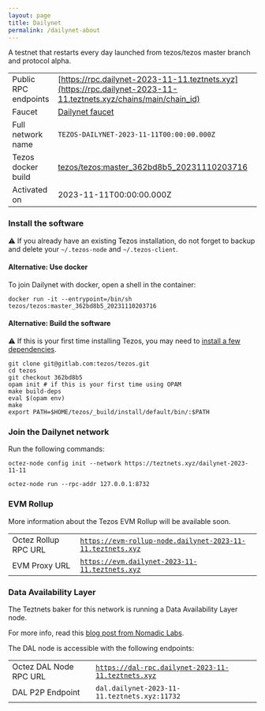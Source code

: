 ```yaml
---
layout: page
title: Dailynet
permalink: /dailynet-about
---
```


A testnet that restarts every day launched from tezos/tezos master branch and protocol alpha.

| | |
|-------|---------------------|
| Public RPC endpoints | [https://rpc.dailynet-2023-11-11.teztnets.xyz](https://rpc.dailynet-2023-11-11.teztnets.xyz/chains/main/chain_id)<br/> |
| Faucet | [Dailynet faucet](https://faucet.dailynet-2023-11-11.teztnets.xyz) |
| Full network name | `TEZOS-DAILYNET-2023-11-11T00:00:00.000Z` |
| Tezos docker build | [tezos/tezos:master_362bd8b5_20231110203716](https://hub.docker.com/r/tezos/tezos/tags?page=1&ordering=last_updated&name=master_362bd8b5_20231110203716) |
| Activated on | 2023-11-11T00:00:00.000Z |





### Install the software

⚠️  If you already have an existing Tezos installation, do not forget to backup and delete your `~/.tezos-node` and `~/.tezos-client`.



#### Alternative: Use docker

To join Dailynet with docker, open a shell in the container:

```
docker run -it --entrypoint=/bin/sh tezos/tezos:master_362bd8b5_20231110203716
```

#### Alternative: Build the software

⚠️  If this is your first time installing Tezos, you may need to [install a few dependencies](https://tezos.gitlab.io/introduction/howtoget.html#setting-up-the-development-environment-from-scratch).

```
git clone git@gitlab.com:tezos/tezos.git
cd tezos
git checkout 362bd8b5
opam init # if this is your first time using OPAM
make build-deps
eval $(opam env)
make
export PATH=$HOME/tezos/_build/install/default/bin/:$PATH
```

### Join the Dailynet network

Run the following commands:

```
octez-node config init --network https://teztnets.xyz/dailynet-2023-11-11

octez-node run --rpc-addr 127.0.0.1:8732
```


### EVM Rollup

More information about the Tezos EVM Rollup will be available soon.

| | |
|-------|---------------------|
| Octez Rollup RPC URL | [`https://evm-rollup-node.dailynet-2023-11-11.teztnets.xyz`](https://evm-rollup-node.dailynet-2023-11-11.teztnets.xyz/global/block/head) |
| EVM Proxy URL | [`https://evm.dailynet-2023-11-11.teztnets.xyz`](https://evm.dailynet-2023-11-11.teztnets.xyz) |




### Data Availability Layer

The Teztnets baker for this network is running a Data Availability Layer node.

For more info, read this [blog post from Nomadic Labs](https://research-development.nomadic-labs.com/data-availability-layer-tezos.html).

The DAL node is accessible with the following endpoints:

| | |
|-------|---------------------|
| Octez DAL Node RPC URL | [`https://dal-rpc.dailynet-2023-11-11.teztnets.xyz`](https://dal-rpc.dailynet-2023-11-11.teztnets.xyz) |
| DAL P2P Endpoint | `dal.dailynet-2023-11-11.teztnets.xyz:11732` |




